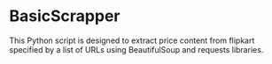 # BasicScrapper
This Python script is designed to extract price content from flipkart specified by a list of URLs using BeautifulSoup and requests libraries.
